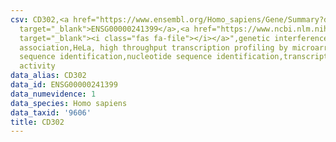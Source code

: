```yaml
---
csv: CD302,<a href="https://www.ensembl.org/Homo_sapiens/Gene/Summary?db=core;g=ENSG00000241399"
  target="_blank">ENSG00000241399</a>,<a href="https://www.ncbi.nlm.nih.gov/pubmed/17216044"
  target="_blank"><i class="fas fa-file"></i></a>",genetic interference,functional
  association,HeLa, high throughput transcription profiling by microarray,nucleotide
  sequence identification,nucleotide sequence identification,transcriptional regulation,down-regulates
  activity
data_alias: CD302
data_id: ENSG00000241399
data_numevidence: 1
data_species: Homo sapiens
data_taxid: '9606'
title: CD302
---
```

